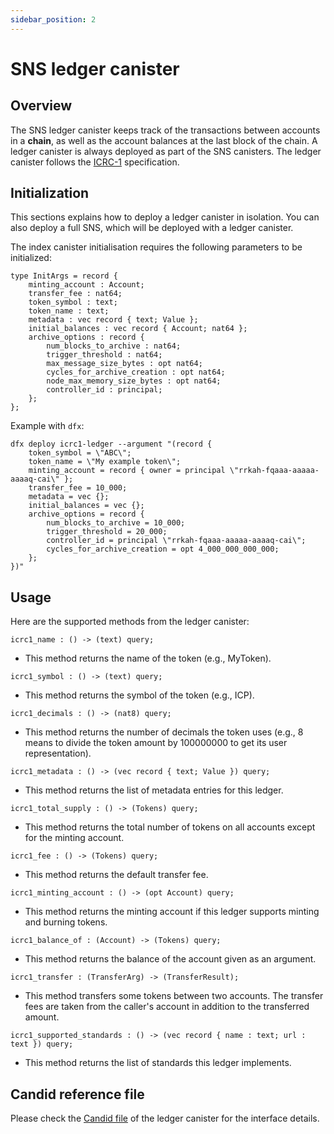 ```yaml
---
sidebar_position: 2
---
```

# SNS ledger canister
## Overview

The SNS ledger canister keeps track of the transactions between accounts in a **chain**,
as well as the account balances at the last block of the chain.
A ledger canister is always deployed as part of the SNS canisters. 
The ledger canister follows the [ICRC-1](https://github.com/dfinity/ICRC-1) specification.

## Initialization

This sections explains how to deploy a ledger canister in isolation.
You can also deploy a full SNS, which will be deployed with a ledger canister.

The index canister initialisation requires the following parameters to be initialized:

```
type InitArgs = record {
    minting_account : Account;
    transfer_fee : nat64;
    token_symbol : text;
    token_name : text;
    metadata : vec record { text; Value };
    initial_balances : vec record { Account; nat64 };
    archive_options : record {
        num_blocks_to_archive : nat64;
        trigger_threshold : nat64;
        max_message_size_bytes : opt nat64;
        cycles_for_archive_creation : opt nat64;
        node_max_memory_size_bytes : opt nat64;
        controller_id : principal;
    };
};
```

Example with `dfx`:

```shell
dfx deploy icrc1-ledger --argument "(record {
    token_symbol = \"ABC\";
    token_name = \"My example token\";
    minting_account = record { owner = principal \"rrkah-fqaaa-aaaaa-aaaaq-cai\" };
    transfer_fee = 10_000;
    metadata = vec {};
    initial_balances = vec {};
    archive_options = record {
        num_blocks_to_archive = 10_000;
        trigger_threshold = 20_000;
        controller_id = principal \"rrkah-fqaaa-aaaaa-aaaaq-cai\";
        cycles_for_archive_creation = opt 4_000_000_000_000;
    };
})"
```

## Usage

Here are the supported methods from the ledger canister:

```
icrc1_name : () -> (text) query;
```
- This method returns the name of the token (e.g., MyToken).

```
icrc1_symbol : () -> (text) query;
```
- This method returns the symbol of the token (e.g., ICP).

```
icrc1_decimals : () -> (nat8) query;
```
- This method returns the number of decimals the token uses (e.g., 8 means to divide the token amount by 100000000 to get its user representation).

```
icrc1_metadata : () -> (vec record { text; Value }) query;
```
- This method returns the list of metadata entries for this ledger. 

```
icrc1_total_supply : () -> (Tokens) query;
```
- This method returns the total number of tokens on all accounts except for the minting account.

```
icrc1_fee : () -> (Tokens) query;
```
- This method returns the default transfer fee.

```
icrc1_minting_account : () -> (opt Account) query;
```
- This method returns the minting account if this ledger supports minting and burning tokens.

```
icrc1_balance_of : (Account) -> (Tokens) query;
```
- This method returns the balance of the account given as an argument.

```
icrc1_transfer : (TransferArg) -> (TransferResult);
```
- This method transfers some tokens between two accounts. The transfer fees are taken from the caller's account in addition to the transferred amount.

```
icrc1_supported_standards : () -> (vec record { name : text; url : text }) query;
```
- This method returns the list of standards this ledger implements.

## Candid reference file

Please check the [Candid file](https://gitlab.com/dfinity-lab/public/ic/-/blob/master/rs/rosetta-api/icrc1/ledger/icrc1.did) of the ledger canister for the interface details.


